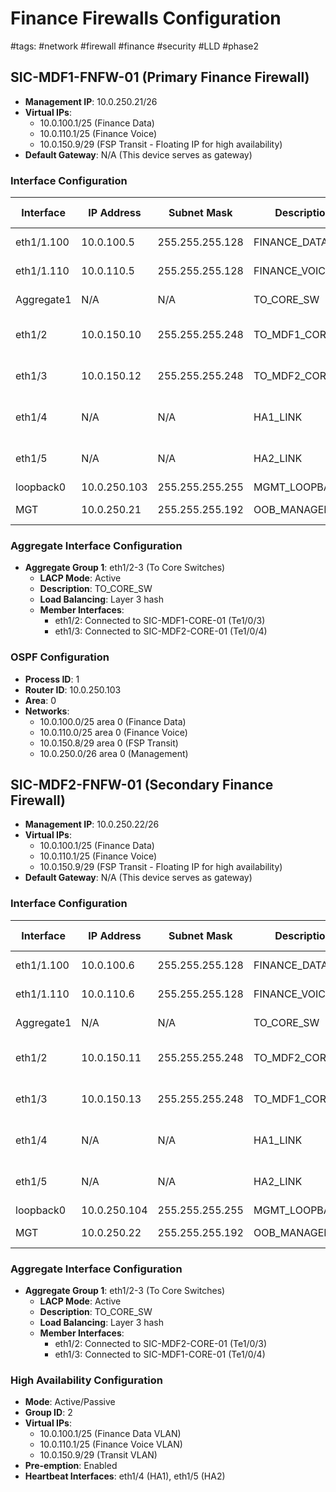 # Finance Firewalls Configuration
#tags: #network #firewall #finance #security #LLD #phase2

## SIC-MDF1-FNFW-01 (Primary Finance Firewall)
- **Management IP**: 10.0.250.21/26
- **Virtual IPs**: 
  - 10.0.100.1/25 (Finance Data)
  - 10.0.110.1/25 (Finance Voice)
  - 10.0.150.9/29 (FSP Transit - Floating IP for high availability)
- **Default Gateway**: N/A (This device serves as gateway)

### Interface Configuration
| Interface | IP Address | Subnet Mask | Description | Connected To | VLAN |
|-----------|-----------|-------------|-------------|--------------|------|
| eth1/1.100 | 10.0.100.5 | 255.255.255.128 | FINANCE_DATA | SIC-IDF2-ACC-01 | 100 |
| eth1/1.110 | 10.0.110.5 | 255.255.255.128 | FINANCE_VOICE | SIC-IDF2-ACC-01 | 110 |
| Aggregate1 | N/A | N/A | TO_CORE_SW | Core Switches | 150,250 |
| eth1/2 | 10.0.150.10 | 255.255.255.248 | TO_MDF1_CORE | SIC-MDF1-CORE-01 (Te1/0/3) | 150 |
| eth1/3 | 10.0.150.12 | 255.255.255.248 | TO_MDF2_CORE | SIC-MDF2-CORE-01 (Te1/0/4) | 150 |
| eth1/4 | N/A | N/A | HA1_LINK | SIC-MDF2-FNFW-01 (eth1/4) | N/A |
| eth1/5 | N/A | N/A | HA2_LINK | SIC-MDF2-FNFW-01 (eth1/5) | N/A |
| loopback0 | 10.0.250.103 | 255.255.255.255 | MGMT_LOOPBACK | N/A | N/A |
| MGT | 10.0.250.21 | 255.255.255.192 | OOB_MANAGEMENT | Management Network | 250 |

### Aggregate Interface Configuration
- **Aggregate Group 1**: eth1/2-3 (To Core Switches)
  - **LACP Mode**: Active
  - **Description**: TO_CORE_SW
  - **Load Balancing**: Layer 3 hash
  - **Member Interfaces**:
    - eth1/2: Connected to SIC-MDF1-CORE-01 (Te1/0/3)
    - eth1/3: Connected to SIC-MDF2-CORE-01 (Te1/0/4)

### OSPF Configuration
- **Process ID**: 1
- **Router ID**: 10.0.250.103
- **Area**: 0
- **Networks**:
  - 10.0.100.0/25 area 0 (Finance Data)
  - 10.0.110.0/25 area 0 (Finance Voice)
  - 10.0.150.8/29 area 0 (FSP Transit)
  - 10.0.250.0/26 area 0 (Management)

## SIC-MDF2-FNFW-01 (Secondary Finance Firewall)
- **Management IP**: 10.0.250.22/26
- **Virtual IPs**: 
  - 10.0.100.1/25 (Finance Data)
  - 10.0.110.1/25 (Finance Voice)
  - 10.0.150.9/29 (FSP Transit - Floating IP for high availability)
- **Default Gateway**: N/A (This device serves as gateway)

### Interface Configuration
| Interface | IP Address | Subnet Mask | Description | Connected To | VLAN |
|-----------|-----------|-------------|-------------|--------------|------|
| eth1/1.100 | 10.0.100.6 | 255.255.255.128 | FINANCE_DATA | SIC-IDF2-ACC-01 | 100 |
| eth1/1.110 | 10.0.110.6 | 255.255.255.128 | FINANCE_VOICE | SIC-IDF2-ACC-01 | 110 |
| Aggregate1 | N/A | N/A | TO_CORE_SW | Core Switches | 150,250 |
| eth1/2 | 10.0.150.11 | 255.255.255.248 | TO_MDF2_CORE | SIC-MDF2-CORE-01 (Te1/0/3) | 150 |
| eth1/3 | 10.0.150.13 | 255.255.255.248 | TO_MDF1_CORE | SIC-MDF1-CORE-01 (Te1/0/4) | 150 |
| eth1/4 | N/A | N/A | HA1_LINK | SIC-MDF1-FNFW-01 (eth1/4) | N/A |
| eth1/5 | N/A | N/A | HA2_LINK | SIC-MDF1-FNFW-01 (eth1/5) | N/A |
| loopback0 | 10.0.250.104 | 255.255.255.255 | MGMT_LOOPBACK | N/A | N/A |
| MGT | 10.0.250.22 | 255.255.255.192 | OOB_MANAGEMENT | Management Network | 250 |

### Aggregate Interface Configuration
- **Aggregate Group 1**: eth1/2-3 (To Core Switches)
  - **LACP Mode**: Active
  - **Description**: TO_CORE_SW
  - **Load Balancing**: Layer 3 hash
  - **Member Interfaces**:
    - eth1/2: Connected to SIC-MDF2-CORE-01 (Te1/0/3)
    - eth1/3: Connected to SIC-MDF1-CORE-01 (Te1/0/4)

### High Availability Configuration
- **Mode**: Active/Passive
- **Group ID**: 2
- **Virtual IPs**: 
  - 10.0.100.1/25 (Finance Data VLAN)
  - 10.0.110.1/25 (Finance Voice VLAN)
  - 10.0.150.9/29 (Transit VLAN)
- **Pre-emption**: Enabled
- **Heartbeat Interfaces**: eth1/4 (HA1), eth1/5 (HA2)